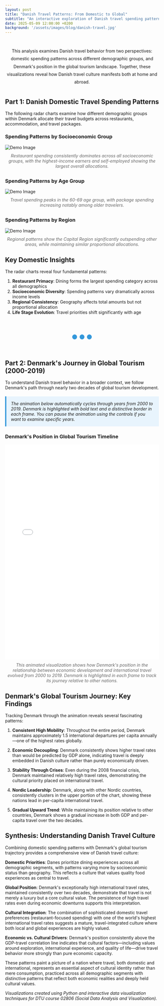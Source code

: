 ```yaml
---
layout: post
title: "Danish Travel Patterns: From Domestic to Global"
subtitle: "An interactive exploration of Danish travel spending patterns and Denmark's journey in global tourism"
date: 2025-05-09 12:00:00 +0200
background: '/assets/images/blog/danish-travel.jpg'
---
```


<style>
.intro-section {
  max-width: 800px;
  margin: 40px auto;
  text-align: center;
  line-height: 1.8;
}

.section-divider {
  text-align: center;
  margin: 60px 0;
  font-size: 1.5em;
  color: #3498db;
  font-weight: bold;
}

.viz-caption {
  text-align: center;
  font-style: italic;
  color: #666;
  margin-top: 10px;
  margin-bottom: 30px;
}

.iframe-container {
  position: relative;
  width: 100%;
  height: 750px;
  margin: 30px 0;
  background-color: #f8f9fa;
  border-radius: 8px;
  box-shadow: 0 4px 12px rgba(0,0,0,0.1);
  overflow: hidden;
}

.iframe-container iframe {
  width: 100%;
  height: 100%;
  border: none;
}

.highlight-box {
  background-color: #e8f4fd;
  border-left: 4px solid #3498db;
  padding: 15px;
  margin: 20px 0;
  font-style: italic;
}
</style>

<div class="intro-section">
This analysis examines Danish travel behavior from two perspectives: domestic spending patterns across different demographic groups, and Denmark's position in the global tourism landscape. Together, these visualizations reveal how Danish travel culture manifests both at home and abroad.
</div>

## Part 1: Danish Domestic Travel Spending Patterns

The following radar charts examine how different demographic groups within Denmark allocate their travel budgets across restaurants, accommodation, and travel packages.

### Spending Patterns by Socioeconomic Group

<img class="img-fluid" src="/assets/danish_travel_socioeconomic_final.png" alt="Demo Image">

<div class="viz-caption">
Restaurant spending consistently dominates across all socioeconomic groups, with the highest-income earners and self-employed showing the largest overall allocations.
</div>

### Spending Patterns by Age Group

<img class="img-fluid" src="/assets/danish_travel_age_final.png" alt="Demo Image">

<div class="viz-caption">
Travel spending peaks in the 60-69 age group, with package spending increasing notably among older travelers.
</div>

### Spending Patterns by Region

<img class="img-fluid" src="/assets/danish_travel_region_final.png" alt="Demo Image">

<div class="viz-caption">
Regional patterns show the Capital Region significantly outspending other areas, while maintaining similar proportional allocations.
</div>

## Key Domestic Insights

The radar charts reveal four fundamental patterns:

1. **Restaurant Primacy**: Dining forms the largest spending category across all demographics
2. **Socioeconomic Diversity**: Spending patterns vary dramatically across income levels
3. **Regional Consistency**: Geography affects total amounts but not proportional allocation
4. **Life Stage Evolution**: Travel priorities shift significantly with age

<div class="section-divider">● ● ●</div>

## Part 2: Denmark's Journey in Global Tourism (2000-2019)

To understand Danish travel behavior in a broader context, we follow Denmark's path through nearly two decades of global tourism development.

<div class="highlight-box">
The animation below automatically cycles through years from 2000 to 2019. Denmark is highlighted with bold text and a distinctive border in each frame. You can pause the animation using the controls if you want to examine specific years.
</div>

### Denmark's Position in Global Tourism Timeline

<iframe src="/assets/denmark_tourism_bubble_final_animation.html" width="100%" height="700" frameborder="0"></iframe>

<div class="viz-caption">
This animated visualization shows how Denmark's position in the relationship between economic development and international travel evolved from 2000 to 2019. Denmark is highlighted in each frame to track its journey relative to other nations.
</div>

## Denmark's Global Tourism Journey: Key Findings

Tracking Denmark through the animation reveals several fascinating patterns:

1. **Consistent High Mobility**: Throughout the entire period, Denmark maintains approximately 1.5 international departures per capita annually—one of the highest rates globally.

2. **Economic Decoupling**: Denmark consistently shows higher travel rates than would be predicted by GDP alone, indicating travel is deeply embedded in Danish culture rather than purely economically driven.

3. **Stability Through Crises**: Even during the 2008 financial crisis, Denmark maintained relatively high travel rates, demonstrating the cultural priority placed on international travel.

4. **Nordic Leadership**: Denmark, along with other Nordic countries, consistently clusters in the upper portion of the chart, showing these nations lead in per-capita international travel.

5. **Gradual Upward Trend**: While maintaining its position relative to other countries, Denmark shows a gradual increase in both GDP and per-capita travel over the two decades.

## Synthesis: Understanding Danish Travel Culture

Combining domestic spending patterns with Denmark's global tourism trajectory provides a comprehensive view of Danish travel culture:

**Domestic Priorities**: Danes prioritize dining experiences across all demographic segments, with patterns varying more by socioeconomic status than geography. This reflects a culture that values quality food experiences as central to travel.

**Global Position**: Denmark's exceptionally high international travel rates, maintained consistently over two decades, demonstrate that travel is not merely a luxury but a core cultural value. The persistence of high travel rates even during economic downturns supports this interpretation.

**Cultural Integration**: The combination of sophisticated domestic travel preferences (restaurant-focused spending) with one of the world's highest international travel rates suggests a mature, travel-integrated culture where both local and global experiences are highly valued.

**Economic vs. Cultural Drivers**: Denmark's position consistently above the GDP-travel correlation line indicates that cultural factors—including values around exploration, international experience, and quality of life—drive travel behavior more strongly than pure economic capacity.

These patterns paint a picture of a nation where travel, both domestic and international, represents an essential aspect of cultural identity rather than mere consumption, practiced across all demographic segments with distinctive patterns that reflect both economic realities and deeply held cultural values.

*Visualizations created using Python and interactive data visualization techniques for DTU course 02806 (Social Data Analysis and Visualization).*